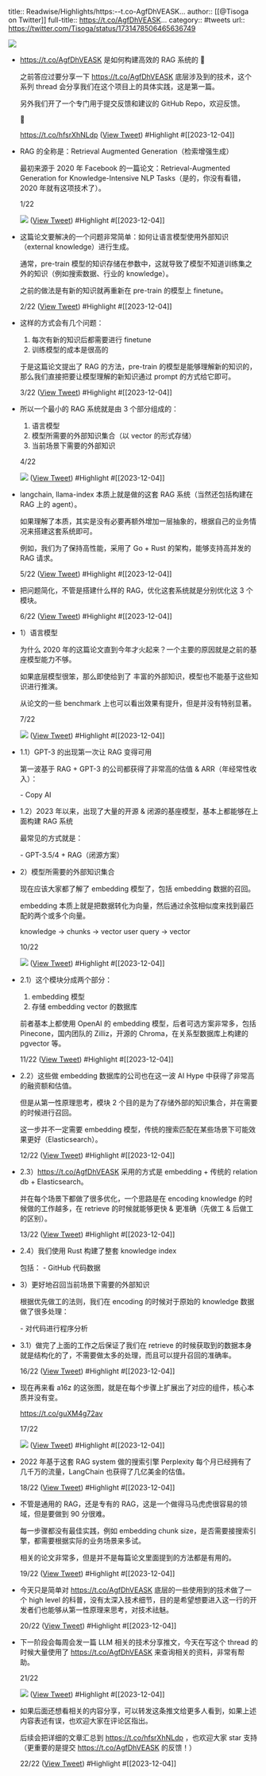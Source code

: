 title:: Readwise/Highlights/https:--t.co-AgfDhVEASK...
author:: [[@Tisoga on Twitter]]
full-title:: https://t.co/AgfDhVEASK...
category:: #tweets
url:: https://twitter.com/Tisoga/status/1731478506465636749

![](https://pbs.twimg.com/profile_images/1578459356500152321/7qWD4yJO.jpg)

- https://t.co/AgfDhVEASK 是如何构建高效的 RAG 系统的 🔎
  
  之前答应过要分享一下 https://t.co/AgfDhVEASK 底层涉及到的技术，这个系列 thread 会分享我们在这个项目上的具体实践，这是第一篇。
  
  另外我们开了一个专门用于提交反馈和建议的 GitHub Repo，欢迎反馈。
  
  🧵
  
  https://t.co/hfsrXhNLdp ([View Tweet](https://twitter.com/Tisoga/status/1731478506465636749)) #Highlight #[[2023-12-04]]
- RAG 的全称是：Retrieval Augmented Generation（检索增强生成）
  
  最初来源于 2020 年 Facebook 的一篇论文：Retrieval-Augmented Generation for Knowledge-Intensive NLP Tasks（是的，你没有看错，2020 年就有这项技术了）。
  
  1/22 
  
  ![](https://pbs.twimg.com/media/GAdyiDja0AEGBZB.png) ([View Tweet](https://twitter.com/Tisoga/status/1731478515407855691)) #Highlight #[[2023-12-04]]
- 这篇论文要解决的一个问题非常简单：如何让语言模型使用外部知识（external knowledge）进行生成。
  
  通常，pre-train 模型的知识存储在参数中，这就导致了模型不知道训练集之外的知识（例如搜索数据、行业的 knowledge）。
  
  之前的做法是有新的知识就再重新在 pre-train 的模型上 finetune。
  
  2/22 ([View Tweet](https://twitter.com/Tisoga/status/1731478519891612153)) #Highlight #[[2023-12-04]]
- 这样的方式会有几个问题：
  
  1. 每次有新的知识后都需要进行 finetune
  2. 训练模型的成本是很高的
  
  于是这篇论文提出了 RAG 的方法，pre-train 的模型是能够理解新的知识的，那么我们直接把要让模型理解的新知识通过 prompt 的方式给它即可。
  
  3/22 ([View Tweet](https://twitter.com/Tisoga/status/1731478523041526075)) #Highlight #[[2023-12-04]]
- 所以一个最小的 RAG 系统就是由 3 个部分组成的：
  
  1. 语言模型
  2. 模型所需要的外部知识集合（以 vector 的形式存储）
  3. 当前场景下需要的外部知识
  
  4/22 
  
  ![](https://pbs.twimg.com/media/GAdyi-qasAAHuMo.jpg) ([View Tweet](https://twitter.com/Tisoga/status/1731478531258093656)) #Highlight #[[2023-12-04]]
- langchain, llama-index 本质上就是做的这套 RAG 系统（当然还包括构建在 RAG 上的 agent）。
  
  如果理解了本质，其实是没有必要再额外增加一层抽象的，根据自己的业务情况来搭建这套系统即可。
  
  例如，我们为了保持高性能，采用了 Go + Rust 的架构，能够支持高并发的 RAG 请求。
  
  5/22 ([View Tweet](https://twitter.com/Tisoga/status/1731478535100051561)) #Highlight #[[2023-12-04]]
- 把问题简化，不管是搭建什么样的 RAG，优化这套系统就是分别优化这 3 个模块。
  
  6/22 ([View Tweet](https://twitter.com/Tisoga/status/1731478538359083474)) #Highlight #[[2023-12-04]]
- 1）语言模型
  
  为什么 2020 年的这篇论文直到今年才火起来？一个主要的原因就是之前的基座模型能力不够。
  
  如果底层模型很笨，那么即使给到了 丰富的外部知识，模型也不能基于这些知识进行推演。
  
  从论文的一些 benchmark 上也可以看出效果有提升，但是并没有特别显著。
  
  7/22 
  
  ![](https://pbs.twimg.com/media/GAdyj5fa0AA7Hez.png) ([View Tweet](https://twitter.com/Tisoga/status/1731478547628482568)) #Highlight #[[2023-12-04]]
- 1.1）GPT-3 的出现第一次让 RAG 变得可用
  
  第一波基于 RAG + GPT-3 的公司都获得了非常高的估值 & ARR（年经常性收入）：
  
  \- Copy AI
- 1.2）2023 年以来，出现了大量的开源 & 闭源的基座模型，基本上都能够在上面构建 RAG 系统
  
  最常见的方式就是：
  
  \- GPT-3.5/4 + RAG（闭源方案）
- 2）模型所需要的外部知识集合
  
  现在应该大家都了解了 embedding 模型了，包括 embedding 数据的召回。
  
  embedding 本质上就是把数据转化为向量，然后通过余弦相似度来找到最匹配的两个或多个向量。
  
  knowledge -> chunks -> vector
  user query -> vector
  
  10/22 
  
  ![](https://pbs.twimg.com/media/GAdyk2eacAA5WKL.jpg) ([View Tweet](https://twitter.com/Tisoga/status/1731478562409189817)) #Highlight #[[2023-12-04]]
- 2.1）这个模块分成两个部分：
  
  1. embedding 模型
  2. 存储 embedding vector 的数据库
  
  前者基本上都使用 OpenAI 的 embedding 模型，后者可选方案非常多，包括 Pinecone，国内团队的 Zilliz，开源的 Chroma，在关系型数据库上构建的 pgvector 等。
  
  11/22 ([View Tweet](https://twitter.com/Tisoga/status/1731478566091788317)) #Highlight #[[2023-12-04]]
- 2.2）这些做 embedding 数据库的公司也在这一波 AI Hype 中获得了非常高的融资额和估值。
  
  但是从第一性原理思考，模块 2 个目的是为了存储外部的知识集合，并在需要的时候进行召回。
  
  这一步并不一定需要 embedding 模型，传统的搜索匹配在某些场景下可能效果更好（Elasticsearch）。
  
  12/22 ([View Tweet](https://twitter.com/Tisoga/status/1731478569279524982)) #Highlight #[[2023-12-04]]
- 2.3）https://t.co/AgfDhVEASK 采用的方式是 embedding + 传统的 relation db + Elasticsearch。
  
  并在每个场景下都做了很多优化，一个思路是在 encoding knowledge 的时候做的工作越多，在  retrieve 的时候就能够更快 & 更准确（先做工 & 后做工的区别）。
  
  13/22 ([View Tweet](https://twitter.com/Tisoga/status/1731478572576219339)) #Highlight #[[2023-12-04]]
- 2.4）我们使用 Rust 构建了整套 knowledge index
  
  包括：
  \- GitHub  代码数据
- 3）更好地召回当前场景下需要的外部知识
  
  根据优先做工的法则，我们在 encoding 的时候对于原始的 knowledge 数据做了很多处理：
  
  \- 对代码进行程序分析
- 3.1）做完了上面的工作之后保证了我们在 retrieve 的时候获取到的数据本身就是结构化的了，不需要做太多的处理，而且可以提升召回的准确率。
  
  16/22 ([View Tweet](https://twitter.com/Tisoga/status/1731478582088847794)) #Highlight #[[2023-12-04]]
- 现在再来看 a16z 的这张图，就是在每个步骤上扩展出了对应的组件，核心本质并没有变。
  
  https://t.co/guXM4g72av
  
  17/22 
  
  ![](https://pbs.twimg.com/media/GAdymhdaQAAvM9R.png) ([View Tweet](https://twitter.com/Tisoga/status/1731478591731548552)) #Highlight #[[2023-12-04]]
- 2022 年基于这套 RAG system 做的搜索引擎 Perplexity 每个月已经拥有了几千万的流量，LangChain 也获得了几亿美金的估值。
  
  18/22 ([View Tweet](https://twitter.com/Tisoga/status/1731478595712012508)) #Highlight #[[2023-12-04]]
- 不管是通用的 RAG，还是专有的 RAG，这是一个做得马马虎虎很容易的领域，但是要做到 90 分很难。
  
  每一步骤都没有最佳实践，例如 embedding chunk size，是否需要接搜索引擎，都需要根据实际的业务场景来多试。
  
  相关的论文非常多，但是并不是每篇论文里面提到的方法都是有用的。
  
  19/22 ([View Tweet](https://twitter.com/Tisoga/status/1731478598815785249)) #Highlight #[[2023-12-04]]
- 今天只是简单对 https://t.co/AgfDhVEASK 底层的一些使用到的技术做了一个 high level 的科普，没有太深入技术细节，目的是希望想要进入这一行的开发者们也能够从第一性原理来思考，对技术祛魅。
  
  20/22 ([View Tweet](https://twitter.com/Tisoga/status/1731478601877635457)) #Highlight #[[2023-12-04]]
- 下一阶段会每周会发一篇 LLM 相关的技术分享推文，今天在写这个 thread 的时候大量使用了 https://t.co/AgfDhVEASK 来查询相关的资料，非常有帮助。
  
  21/22 
  
  ![](https://pbs.twimg.com/media/GAdynlfbsAAe3nl.jpg) ([View Tweet](https://twitter.com/Tisoga/status/1731478612191371442)) #Highlight #[[2023-12-04]]
- 如果后面还想看相关的内容分享，可以转发这条推文给更多人看到，如果上述内容表述有误，也欢迎大家在评论区指出。
  
  后续会把详细的文章汇总到 https://t.co/hfsrXhNLdp ，也欢迎大家 star 支持（更重要的是提交 https://t.co/AgfDhVEASK 的反馈！）
  
  22/22 ([View Tweet](https://twitter.com/Tisoga/status/1731478616549281884)) #Highlight #[[2023-12-04]]